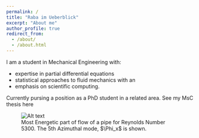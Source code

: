 ```yaml
---
permalink: /
title: "Raba im Ueberblick"
excerpt: "About me"
author_profile: true
redirect_from: 
  - /about/
  - /about.html
---
```


I am a student in Mechanical Engineering with:
* expertise in partial differential equations 
* statistical approaches to fluid mechanics with an 
* emphasis on scientific computing.

Currently pursing a position as a PhD student in a related area. See my MsC thesis here

<figure>
  <img src="/images/m5.gif" alt="Alt text">
  <figcaption>Most Energetic part of flow of a pipe for Reynolds Number 5300. The 5th Azimuthal mode, $\Phi_x$ is shown.</figcaption>
</figure>
